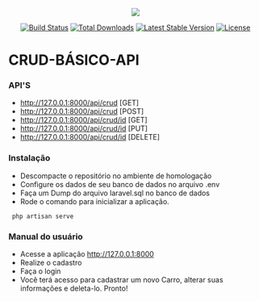 <p align="center"><img src="https://laravel.com/assets/img/components/logo-laravel.svg"></p>

<p align="center">
<a href="https://travis-ci.org/laravel/framework"><img src="https://travis-ci.org/laravel/framework.svg" alt="Build Status"></a>
<a href="https://packagist.org/packages/laravel/framework"><img src="https://poser.pugx.org/laravel/framework/d/total.svg" alt="Total Downloads"></a>
<a href="https://packagist.org/packages/laravel/framework"><img src="https://poser.pugx.org/laravel/framework/v/stable.svg" alt="Latest Stable Version"></a>
<a href="https://packagist.org/packages/laravel/framework"><img src="https://poser.pugx.org/laravel/framework/license.svg" alt="License"></a>
</p>

# CRUD-BÁSICO-API

### API'S

 - http://127.0.0.1:8000/api/crud    [GET]
 - http://127.0.0.1:8000/api/crud    [POST]
 - http://127.0.0.1:8000/api/crud/id [GET]
 - http://127.0.0.1:8000/api/crud/id [PUT]
 - http://127.0.0.1:8000/api/crud/id [DELETE]

### Instalação

- Descompacte o repositório no ambiente de homologação
- Configure os dados de seu banco de dados no arquivo .env
- Faça um Dump do arquivo laravel.sql no banco de dados
- Rode o comando para inicializar a aplicação. 

<code> php artisan serve </code>

### Manual do usuário

- Acesse a aplicação http://127.0.0.1:8000 
- Realize o cadastro
- Faça o login
- Você terá acesso para cadastrar um novo Carro, alterar suas informações e deleta-lo. Pronto!

